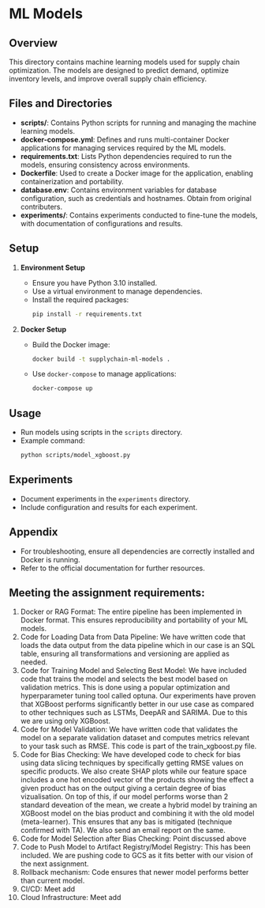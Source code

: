# ML Models

## Overview

This directory contains machine learning models used for supply chain optimization. The models are designed to predict demand, optimize inventory levels, and improve overall supply chain efficiency.

## Files and Directories

- **scripts/**: Contains Python scripts for running and managing the machine learning models.
- **docker-compose.yml**: Defines and runs multi-container Docker applications for managing services required by the ML models.
- **requirements.txt**: Lists Python dependencies required to run the models, ensuring consistency across environments.
- **Dockerfile**: Used to create a Docker image for the application, enabling containerization and portability.
- **database.env**: Contains environment variables for database configuration, such as credentials and hostnames. Obtain from original contributers.
- **experiments/**: Contains experiments conducted to fine-tune the models, with documentation of configurations and results.

## Setup

1. **Environment Setup**

   - Ensure you have Python 3.10 installed.
   - Use a virtual environment to manage dependencies.
   - Install the required packages:
     ```bash
     pip install -r requirements.txt
     ```

2. **Docker Setup**
   - Build the Docker image:
     ```bash
     docker build -t supplychain-ml-models .
     ```
   - Use `docker-compose` to manage applications:
     ```bash
     docker-compose up
     ```

## Usage

- Run models using scripts in the `scripts` directory.
- Example command:
  ```bash
  python scripts/model_xgboost.py
  ```

## Experiments

- Document experiments in the `experiments` directory.
- Include configuration and results for each experiment.


## Appendix

- For troubleshooting, ensure all dependencies are correctly installed and Docker is running.
- Refer to the official documentation for further resources.

## Meeting the assignment requirements:
1. Docker or RAG Format: The entire pipeline has been implemented in Docker format. This ensures reproducibility and
portability of your ML models.
2. Code for Loading Data from Data Pipeline: We have written code that loads
the data output from the data pipeline which in our case is an SQL table, ensuring all transformations and
versioning are applied as needed.
3. Code for Training Model and Selecting Best Model: We have included code that trains the model and selects the best model based on validation metrics. This is done using a popular optimization and hyperparameter tuning tool called optuna. Our experiments have proven that XGBoost performs significantly better in our use case as compared to other techniques such as LSTMs, DeepAR and SARIMA. Due to this we are using only XGBoost.
4. Code for Model Validation: We have written code that validates the model on a
separate validation dataset and computes metrics relevant to your task such as RMSE. This code is part of the train_xgboost.py file.
5. Code for Bias Checking: We have developed code to check for bias using data slicing techniques by specifically getting RMSE values on specific products. We also create SHAP plots while our feature space includes a one hot encoded vector of the products showing the effect a given product has on the output giving a certain degree of bias vizualisation. On top of this, if our model performs worse than 2 standard deveation of the mean, we create a hybrid model by training an XGBoost model on the bias product and combining it with the old model (meta-learner). This ensures that any bas is mitigated (technique confirmed with TA). We also send an email report on the same.
6. Code for Model Selection after Bias Checking: Point discussed above
7. Code to Push Model to Artifact Registry/Model Registry: This has been included. We are pushing code to GCS as it fits better with our vision of the next assignment.
8. Rollback mechanism: Code ensures that newer model performs better than current model. 
9. CI/CD: Meet add
10. Cloud Infrastructure: Meet add